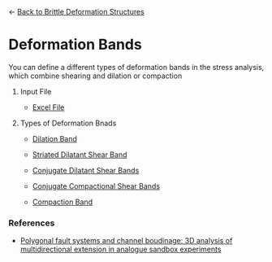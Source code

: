 ← [Back to Brittle Deformation Structures](./brittleDeformation.md)

# Deformation Bands

You can define a different types of deformation bands in the stress analysis, which combine shearing and dilation or compaction

1. Input File

    - [Excel File](./inputFiles/excelFile.md)


2. Types of Deformation Bnads

    - [Dilation Band](./structures/dilationBand.md)

    - [Striated Dilatant Shear Band](./structures/striatedDilatantShearBand.md)

    - [Conjugate Dilatant Shear Bands](./structures/conjugateDilatantShearBands.md)

    - [Conjugate Compactional Shear Bands](./structures/conjugateCompactionalShearBands.md)

    - [Compaction Band](./structures/compactionBand.md)

### References
- [Polygonal fault systems and channel boudinage: 3D analysis of multidirectional extension in analogue sandbox experiments](https://www.researchgate.net/publication/229182350_Polygonal_fault_systems_and_channel_boudinage_3D_analysis_of_multidirectional_extension_in_analogue_sandbox_experiments)